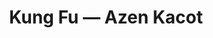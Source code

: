---
ref: sol-030-0052
title: "Kung Fu — Azen Kacot"
author_name: ["unknown author"]
publisher: ["unknown publisher"]
year: "y1976"
origin: null
formats: ["book-cover"]
disciplines: ["graphic-design"]
tags:
layout: artifact
status: null
published: false
int_published: false
image_count:
date_added: 2023-06-16
batch:
---